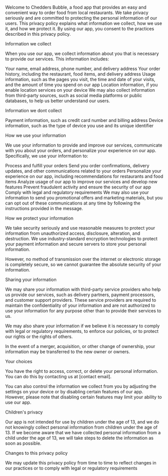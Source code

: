 Welcome to Chedders Bubble, a food app that provides an easy and convenient way to order food from local restaurants. We take privacy seriously and are committed to protecting the personal information of our users. This privacy policy explains what information we collect, how we use it, and how we protect it. By using our app, you consent to the practices described in this privacy policy.

Information we collect

When you use our app, we collect information about you that is necessary to provide our services. This information includes:

Your name, email address, phone number, and delivery address
Your order history, including the restaurant, food items, and delivery address
Usage information, such as the pages you visit, the time and date of your visits, and the amount of time you spend on our app
Location information, if you enable location services on your device
We may also collect information from third-party sources, such as social media platforms or public databases, to help us better understand our users.

Information we dont collect

Payment information, such as credit card number and billing address
Device information, such as the type of device you use and its unique identifier


How we use your information

We use your information to provide and improve our services, communicate with you about your orders, and personalize your experience on our app. Specifically, we use your information to:

Process and fulfill your orders
Send you order confirmations, delivery updates, and other communications related to your orders
Personalize your experience on our app, including recommendations for restaurants and food items
Analyze usage of our app to improve our services and develop new features
Prevent fraudulent activity and ensure the security of our app
Comply with legal and regulatory requirements
We may also use your information to send you promotional offers and marketing materials, but you can opt out of these communications at any time by following the instructions provided in the message.

How we protect your information

We take security seriously and use reasonable measures to protect your information from unauthorized access, disclosure, alteration, and destruction. We use industry-standard encryption technologies to protect your payment information and secure servers to store your personal information.

However, no method of transmission over the internet or electronic storage is completely secure, so we cannot guarantee the absolute security of your information.

Sharing your information

We may share your information with third-party service providers who help us provide our services, such as delivery partners, payment processors, and customer support providers. These service providers are required to maintain the confidentiality of your information and are not authorized to use your information for any purpose other than to provide their services to us.

We may also share your information if we believe it is necessary to comply with legal or regulatory requirements, to enforce our policies, or to protect our rights or the rights of others.

In the event of a merger, acquisition, or other change of ownership, your information may be transferred to the new owner or owners.

Your choices

You have the right to access, correct, or delete your personal information. You can do this by contacting us at [contact email].

You can also control the information we collect from you by adjusting the settings on your device or by disabling certain features of our app. However, please note that disabling certain features may limit your ability to use our app.

Children's privacy

Our app is not intended for use by children under the age of 13, and we do not knowingly collect personal information from children under the age of 13. If we become aware that we have collected personal information from a child under the age of 13, we will take steps to delete the information as soon as possible.

Changes to this privacy policy

We may update this privacy policy from time to time to reflect changes in our practices or to comply with legal or regulatory requirements
